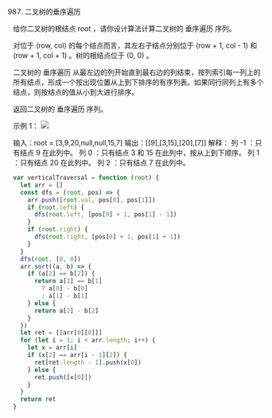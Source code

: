 987. 二叉树的垂序遍历

给你二叉树的根结点 root ，请你设计算法计算二叉树的 垂序遍历 序列。

对位于 (row, col) 的每个结点而言，其左右子结点分别位于 (row + 1, col - 1) 和 (row + 1, col + 1) 。树的根结点位于 (0, 0) 。

二叉树的 垂序遍历 从最左边的列开始直到最右边的列结束，按列索引每一列上的所有结点，形成一个按出现位置从上到下排序的有序列表。如果同行同列上有多个结点，则按结点的值从小到大进行排序。

返回二叉树的 垂序遍历 序列。

示例 1：
![](https://assets.leetcode.com/uploads/2021/01/29/vtree1.jpg)

输入：root = [3,9,20,null,null,15,7]
输出：[[9],[3,15],[20],[7]]
解释：
列 -1 ：只有结点 9 在此列中。
列 0 ：只有结点 3 和 15 在此列中，按从上到下顺序。
列 1 ：只有结点 20 在此列中。
列 2 ：只有结点 7 在此列中。

```js
var verticalTraversal = function (root) {
  let arr = []
  const dfs = (root, pos) => {
    arr.push([root.val, pos[0], pos[1]])
    if (root.left) {
      dfs(root.left, [pos[0] + 1, pos[1] - 1])
    }
    if (root.right) {
      dfs(root.right, [pos[0] + 1, pos[1] + 1])
    }
  }
  dfs(root, [0, 0])
  arr.sort((a, b) => {
    if (a[2] == b[2]) {
      return a[1] == b[1]
        ? a[0] - b[0]
        : a[1] - b[1]
    } else {
      return a[2] - b[2]
    }
  })
  let ret = [[arr[0][0]]]
  for (let i = 1; i < arr.length; i++) {
    let x = arr[i]
    if (x[2] == arr[i - 1][2]) {
      ret[ret.length - 1].push(x[0])
    } else {
      ret.push([x[0]])
    }
  }
  return ret
}
```
